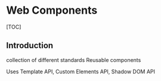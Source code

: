 # Web Components

[TOC]


<!-- todo: finish -->

## Introduction

collection of different standards
Reusable components

Uses Template API, Custom Elements API, Shadow DOM API